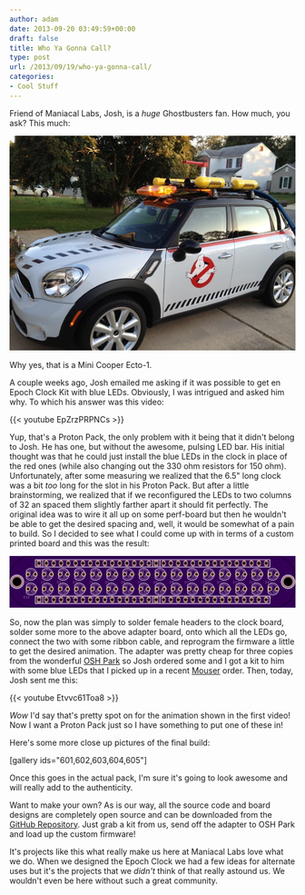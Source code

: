 ```yaml
---
author: adam
date: 2013-09-20 03:49:59+00:00
draft: false
title: Who Ya Gonna Call?
type: post
url: /2013/09/19/who-ya-gonna-call/
categories:
- Cool Stuff
---
```


Friend of Maniacal Labs, Josh, is a _huge_ Ghostbusters fan. How much, you ask? This much:

[![Ecto Mini](/wp-content/uploads/2013/09/ecto-mini-1024x768.jpg)
](/wp-content/uploads/2013/09/ecto-mini.jpg)

Why yes, that is a Mini Cooper Ecto-1.

A couple weeks ago, Josh emailed me asking if it was possible to get en Epoch Clock Kit with blue LEDs. Obviously, I was intrigued and asked him why. To which his answer was this video:

{{< youtube EpZrzPRPNCs >}}

Yup, that's a Proton Pack, the only problem with it being that it didn't belong to Josh. He has one, but without the awesome, pulsing LED bar. His initial thought was that he could just install the blue LEDs in the clock in place of the red ones (while also changing out the 330 ohm resistors for 150 ohm). Unfortunately, after some measuring we realized that the 6.5" long clock was a bit _too_ long for the slot in his Proton Pack. But after a little brainstorming, we realized that if we reconfigured the LEDs to two columns of 32 an spaced them slightly farther apart it should fit perfectly. The original idea was to wire it all up on some perf-board but then he wouldn't be able to get the desired spacing and, well, it would be somewhat of a pain to build. So I decided to see what I could come up with in terms of a custom printed board and this was the result:

[![ecto adapter front](/wp-content/uploads/2013/09/ecto-front-1024x184.png)
](/wp-content/uploads/2013/09/ecto-front.png)

So, now the plan was simply to solder female headers to the clock board, solder some more to the above adapter board, onto which all the LEDs go, connect the two with some ribbon cable, and reprogram the firmware a little to get the desired animation.  The adapter was pretty cheap for three copies from the wonderful [OSH Park](http://oshpark.com) so Josh ordered some and I got a kit to him with some blue LEDs that I picked up in a recent [Mouser](http://mouser.com) order. Then, today, Josh sent me this:

{{< youtube Etvvc61Toa8 >}}

_Wow_ I'd say that's pretty spot on for the animation shown in the first video! Now I want a Proton Pack just so I have something to put one of these in!

Here's some more close up pictures of the final build:

[gallery ids="601,602,603,604,605"]

Once this goes in the actual pack, I'm sure it's going to look awesome and will really add to the authenticity.

Want to make your own? As is our way, all the source code and board designs are completely open source and can be downloaded from the [GitHub Repository](https://github.com/ManiacalLabs/EctoEpochMod). Just grab a kit from us, send off the adapter to OSH Park and load up the custom firmware!

It's projects like this what really make us here at Maniacal Labs love what we do. When we designed the Epoch Clock we had a few ideas for alternate uses but it's the projects that we _didn't_ think of that really astound us. We wouldn't even be here without such a great community.

